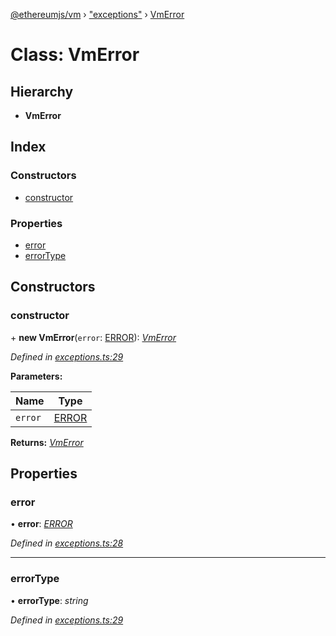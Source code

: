 [@ethereumjs/vm](../README.md) › ["exceptions"](../modules/_exceptions_.md) › [VmError](_exceptions_.vmerror.md)

# Class: VmError

## Hierarchy

* **VmError**

## Index

### Constructors

* [constructor](_exceptions_.vmerror.md#constructor)

### Properties

* [error](_exceptions_.vmerror.md#error)
* [errorType](_exceptions_.vmerror.md#errortype)

## Constructors

###  constructor

\+ **new VmError**(`error`: [ERROR](../enums/_exceptions_.error.md)): *[VmError](_exceptions_.vmerror.md)*

*Defined in [exceptions.ts:29](https://github.com/ethereumjs/ethereumjs-monorepo/blob/master/packages/vm/lib/exceptions.ts#L29)*

**Parameters:**

Name | Type |
------ | ------ |
`error` | [ERROR](../enums/_exceptions_.error.md) |

**Returns:** *[VmError](_exceptions_.vmerror.md)*

## Properties

###  error

• **error**: *[ERROR](../enums/_exceptions_.error.md)*

*Defined in [exceptions.ts:28](https://github.com/ethereumjs/ethereumjs-monorepo/blob/master/packages/vm/lib/exceptions.ts#L28)*

___

###  errorType

• **errorType**: *string*

*Defined in [exceptions.ts:29](https://github.com/ethereumjs/ethereumjs-monorepo/blob/master/packages/vm/lib/exceptions.ts#L29)*
